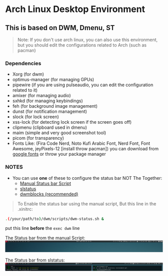 # Arch Linux Desktop Environment
## This is based on DWM, Dmenu, ST

> Note: If you don't use arch linux, you can also use this environment, but you should edit the configurations related to Arch (such as pacman)

### Dependencies
- Xorg (for dwm)
- optimus-manager (for managing GPUs)
- pipewire (if you are using pulseaudio, you can edit the configuration related to it)
- amixer (for managing audio)
- sxhkd (for managing keybindings)
- feh (for background image management)
- dunst (for notification management)
- slock (for lock screen)
- xss-lock (for detecting lock screen if the screen goes off)
- clipmenu (clipboard used in dmenu)
- maim (simple and very good screenshot tool)
- picom (for transparency)
- Fonts Like: (Fira Code Nerd, Noto Kufi Arabic Font, Nerd Font, Font Awesome, jeyPixels-12 [install throw pacman]) you can download from [google fonts](https://fonts.google.com) or throw your package manager

### NOTES
- You can use <strong>one</strong> of these to configure the status bar NOT The Together:
    - [Manual Status bar Script](https://github.com/AhmedElazony/linux-environment/blob/master/dwm/scripts/dwm-status.sh)
    - [slstatus](https://github.com/AhmedElazony/linux-environment/blob/master/slstatus)
    - [dwmblocks (recommended)](https://github.com/AhmedElazony/linux-environment/blob/master/dwmblocks)

> To Enable the status bar using the manual script, But this line in the .xinitrc:
```bash
.(/your/path/to)/dwm/scripts/dwm-status.sh &
```
put this line <strong>before</strong> the ```exec dwm``` line

The Status bar from the manual Script:
<img src="/screenshots/Jun26_0055.png" />

The Status bar from slstatus:
<img src="/screenshots/Jun26_0102.png" />
